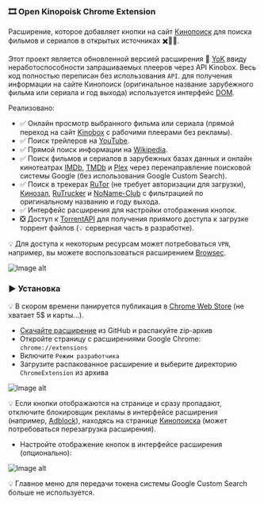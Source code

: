 ### 🎞️ Open Kinopoisk Chrome Extension

Расширение, которое добавляет кнопки на сайт [Кинопоиск](http://kinopoisk.ru) для поиска фильмов и сериалов в открытых источниках ✖️🏴‍☠️.

Этот проект является обновленной версией расширения 🍿 [YoK](https://github.com/mrzlab630/chrome-extension-YoK) ввиду неработоспособности запрашиваемых плееров через API Kinobox. Весь код полностью переписан без использования `API`. для получения информации на сайте Кинопоиск (оригинальное название зарубежного фильма или сериала и год выхода) используется интерфейс [DOM](https://ru.wikipedia.org/wiki/Document_Object_Model).

Реализовано:

- ✅ Онлайн просмотр выбранного фильма или сериала (прямой переход на сайт [Kinobox](https://kinomix.web.app) с рабочими плеерами без рекламы).
- ✅ Поиск трейлеров на [YouTube](https://youtube.com).
- ✅ Прямой поиск информации на [Wikipedia](https://ru.wikipedia.org).
- ✅ Поиск фильмов и сериалов в зарубежных базах данных и онлайн кинотеатрах [IMDb](https://imdb.com), [TMDb](https://themoviedb.org) и [Plex](https://plex.tv) через перенаправление поисковой системы Google (без использования Google Custom Search).
- ✅ Поиск в трекерах [RuTor](https://rutor.info) (не требует авторизации для загрузки), [Кинозал](https://kinozal.tv), [RuTrucker](https://rutracker.org) и [NoName-Club](https://nnmclub.to) с фильтрацией по оригинальному названию и году выхода.
- ✅ Интерфейс расширения для настройки отображения кнопок.
- ❎ Доступ к [TorrentAPI](https://github.com/Lifailon/TorrentAPI) для получения приямого доступа к загрузке торрент файлов (💡 серверная часть в разработке). 

💡 Для доступа к некоторым ресурсам может потребоваться `VPN`, например, вы можете воспользоваться расширением [Browsec](https://browsec.com).

![Image alt](https://github.com/Lifailon/OpenKinopoisk/blob/rsa/image/kinopoisk-buttons.jpg)

### ▶️ Установка

💡 В скором времени панируется публикация в [Chrome Web Store](https://chrome.google.com/webstore/category/extensions) (не хватает 5$ и карты...).

- [Скачайте расширение](https://github.com/Lifailon/OpenKinopoisk/archive/refs/heads/rsa.zip) из GitHub и распакуйте zip-архив
- Откройте страницу с расширениями Google Chrome: `chrome://extensions`
- Включите `Режим разработчика`
- Загрузите распакованное расширение и выберите директорию `ChromeExtension` из архива

![Image alt](https://github.com/Lifailon/OpenKinopoisk/blob/rsa/image/add-extension.jpg)

💡 Если кнопки отображаются на странице и сразу пропадают, отключите блокировщик рекламы в интерфейсе расширения (например, [Adblock](https://adblockplus.org)), находясь на странице [Кинопоиска](www.kinopoisk.ru) (может потребоваться перезагрузка расширения).

- Настройте отображение кнопок в интерфейсе расширения (опционально):

![Image alt](https://github.com/Lifailon/OpenKinopoisk/blob/rsa/image/popup-settings.jpg)

💡 Главное меню для передачи токена системы Google Custom Search больше не используется.

<!--
Токен хранится в локальном хранилище вашего браузера Google Chrome и сохраняется после перезагрузки компьютера.

Узнайте, как получить токен доступа [Google](https://developers.google.com/custom-search/v1/overview?hl=ru) или [Rapid API](https://rapidapi.com/neoscrap-net/api/google-search72/pricing).
-->